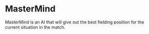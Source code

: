 # MasterMind

MasterMind is an AI that will give out the best fielding position for the current situation in the match.
